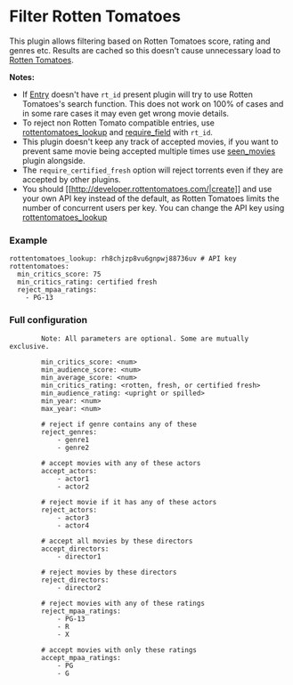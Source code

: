 # Filter Rotten Tomatoes

This plugin allows filtering based on Rotten Tomatoes score, rating and genres etc.
Results are cached so this doesn't cause unnecessary load to [Rotten Tomatoes](http://www.rottentomatoes.com).


**Notes:** 

 * If [Entry](/Entry) doesn't have `rt_id` present plugin will try to use Rotten Tomatoes's search function. This does not work on 100% of cases and in some rare cases it may even get wrong movie details.
 * To reject non Rotten Tomato compatible entries, use [rottentomatoes_lookup](/Plugins/rottentomatoes_lookup) and [require_field](/Plugins/require_field) with `rt_id`.
 * This plugin doesn't keep any track of accepted movies, if you want to prevent same movie being accepted multiple times use [seen_movies](/Plugins/seen_movies) plugin alongside.
 * The `require_certified_fresh` option will reject torrents even if they are accepted by other plugins.
 * You should [[http://developer.rottentomatoes.com/|create]] and use your own API key instead of the default, as Rotten Tomatoes limits the number of concurrent users per key. You can change the API key using [rottentomatoes_lookup](/Plugins/rottentomatoes_lookup)

### Example

```
rottentomatoes_lookup: rh8chjzp8vu6gnpwj88736uv # API key
rottentomatoes:
  min_critics_score: 75
  min_critics_rating: certified fresh
  reject_mpaa_ratings:
    - PG-13
```

### Full configuration

```
        Note: All parameters are optional. Some are mutually exclusive.

        min_critics_score: <num>
        min_audience_score: <num>
        min_average_score: <num>
        min_critics_rating: <rotten, fresh, or certified fresh>
        min_audience_rating: <upright or spilled>
        min_year: <num>
        max_year: <num>

        # reject if genre contains any of these
        reject_genres:
            - genre1
            - genre2

        # accept movies with any of these actors
        accept_actors:
            - actor1
            - actor2

        # reject movie if it has any of these actors
        reject_actors:
            - actor3
            - actor4

        # accept all movies by these directors
        accept_directors:
            - director1

        # reject movies by these directors
        reject_directors:
            - director2

        # reject movies with any of these ratings
        reject_mpaa_ratings:
            - PG-13
            - R
            - X

        # accept movies with only these ratings
        accept_mpaa_ratings:
            - PG
            - G
```